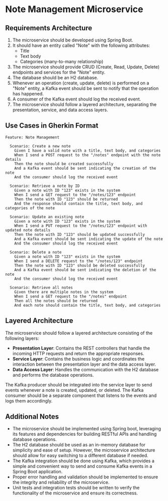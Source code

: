 # Note Management Microservice

## Requirements Architecture
1. The microservice should be developed using Spring Boot.
2. It should have an entity called "Note" with the following attributes:
   - Title
   - Text body
   - Categories (many-to-many relationship)
3. The microservice should provide CRUD (Create, Read, Update, Delete) endpoints and services for the "Note" entity.
4. The database should be an H2 database.
5. Whenever an operation (create, update, delete) is performed on a "Note" entity, a Kafka event should be sent to notify that the operation has happened.
6. A consumer of the Kafka event should log the received event.
7. The microservice should follow a layered architecture, separating the presentation, service, and data access layers.

## Use Cases in Gherkin Format

```gherkin
Feature: Note Management

  Scenario: Create a new note
    Given I have a valid note with a title, text body, and categories
    When I send a POST request to the "/notes" endpoint with the note details
    Then the note should be created successfully
    And a Kafka event should be sent indicating the creation of the note
    And the consumer should log the received event

  Scenario: Retrieve a note by ID
    Given a note with ID "123" exists in the system
    When I send a GET request to the "/notes/123" endpoint
    Then the note with ID "123" should be returned
    And the response should contain the title, text body, and categories of the note

  Scenario: Update an existing note
    Given a note with ID "123" exists in the system
    When I send a PUT request to the "/notes/123" endpoint with updated note details
    Then the note with ID "123" should be updated successfully
    And a Kafka event should be sent indicating the update of the note
    And the consumer should log the received event

  Scenario: Delete a note
    Given a note with ID "123" exists in the system
    When I send a DELETE request to the "/notes/123" endpoint
    Then the note with ID "123" should be deleted successfully
    And a Kafka event should be sent indicating the deletion of the note
    And the consumer should log the received event

  Scenario: Retrieve all notes
    Given there are multiple notes in the system
    When I send a GET request to the "/notes" endpoint
    Then all the notes should be returned
    And each note should contain the title, text body, and categories
```

## Layered Architecture

The microservice should follow a layered architecture consisting of the following layers:

- **Presentation Layer**: Contains the REST controllers that handle the incoming HTTP requests and return the appropriate responses.
- **Service Layer**: Contains the business logic and coordinates the interaction between the presentation layer and the data access layer.
- **Data Access Layer**: Handles the communication with the H2 database and performs the database operations.

The Kafka producer should be integrated into the service layer to send events whenever a note is created, updated, or deleted. The Kafka consumer should be a separate component that listens to the events and logs them accordingly.

## Additional Notes

- The microservice should be implemented using Spring boot, leveraging its features and dependencies for building RESTful APIs and handling database operations.
- The H2 database should be used as an in-memory database for simplicity and ease of setup. However, the microservice architecture should allow for easy switching to a different database if needed.
- The Kafka integration should be done using Kafka, which provides a simple and convenient way to send and consume Kafka events in a Spring Boot application.
- Proper error handling and validation should be implemented to ensure the integrity and reliability of the microservice.
- Unit tests and integration tests should be written to verify the functionality of the microservice and ensure its correctness.


